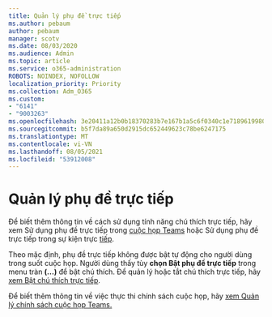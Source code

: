```yaml
---
title: Quản lý phụ đề trực tiếp
ms.author: pebaum
author: pebaum
manager: scotv
ms.date: 08/03/2020
ms.audience: Admin
ms.topic: article
ms.service: o365-administration
ROBOTS: NOINDEX, NOFOLLOW
localization_priority: Priority
ms.collection: Adm_O365
ms.custom:
- "6141"
- "9003263"
ms.openlocfilehash: 3e20411a12b0b18370283b7e167b1a5c6f0340c1e71896199805f0db6d0c0c6c
ms.sourcegitcommit: b5f7da89a650d2915dc652449623c78be6247175
ms.translationtype: MT
ms.contentlocale: vi-VN
ms.lasthandoff: 08/05/2021
ms.locfileid: "53912008"
---
```

# <a name="manage-live-captions"></a>Quản lý phụ đề trực tiếp

Để biết thêm thông tin về cách sử dụng tính năng chú thích trực tiếp, hãy xem Sử dụng phụ đề trực tiếp trong [cuộc họp Teams](https://support.microsoft.com/office/use-live-captions-in-a-teams-meeting-4be2d304-f675-4b57-8347-cbd000a21260) hoặc Sử dụng phụ đề trực tiếp trong sự kiện trực [tiếp](https://support.microsoft.com/office/use-live-captions-in-a-live-event-1d6778d4-6c65-4189-ab13-e2d77beb9e2a).  

Theo mặc định, phụ đề trực tiếp không được bật tự động cho người dùng trong suốt cuộc họp. Người dùng thấy tùy **chọn Bật phụ đề trực tiếp** trong menu tràn **(...)** để bật chú thích. Để quản lý hoặc tắt chú thích trực tiếp, hãy [xem Bật chú thích trực tiếp](https://docs.microsoft.com/microsoftteams/meeting-policies-in-teams#enable-live-captions).

Để biết thêm thông tin về việc thực thi chính sách cuộc họp, hãy [xem Quản lý chính sách cuộc họp Teams.](https://docs.microsoft.com/microsoftteams/meeting-policies-in-teams)